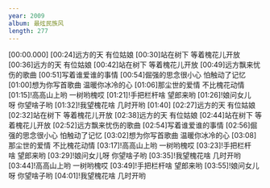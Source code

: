 ```yaml
---
year: 2009
album: 最炫民族风
length: 277
---
```

[00:00.000]
[00:24]远方的天 有位姑娘
[00:30]站在树下 等着槐花儿开放
[00:36]远方的天 有位姑娘
[00:42]站在树下 等着槐花儿开放
[00:49]远方飘来忧伤的歌曲
[00:51]写着谁爱谁的事情
[00:54]倔强的思念很小心 怕触动了记忆
[01:00]想为你写首歌曲 温暖你冰冷的心
[01:06]那尘世的爱情 不比槐花动情
[01:15]!高高山上哟 一树哟槐哎
[01:21]!手把栏杆啥 望郎来哟
[01:26]!娘问女儿呀 你望啥子哟
[01:32]!我望槐花啥 几时开哟
[01:40]
[02:27]远方的天 有位姑娘
[02:32]站在树下 等着槐花儿开放
[02:38]远方的天 有位姑娘
[02:44]站在树下 等着槐花儿开放
[02:52]远方飘来忧伤的歌曲
[02:54]写着谁爱谁的事情
[02:56]倔强的思念很小心 怕触动了记忆
[03:02]想为你写首歌曲 温暖你冰冷的心
[03:08]那尘世的爱情 不比槐花动情
[03:17]!高高山上哟 一树哟槐哎
[03:23]!手把栏杆啥 望郎来哟
[03:29]!娘问女儿呀 你望啥子哟
[03:35]!我望槐花啥 几时开哟
[03:44]!高高山上哟 一树哟槐哎
[03:49]!手把栏杆啥 望郎来哟
[03:55]!娘问女儿呀 你望啥子哟
[04:01]!我望槐花啥 几时开哟
